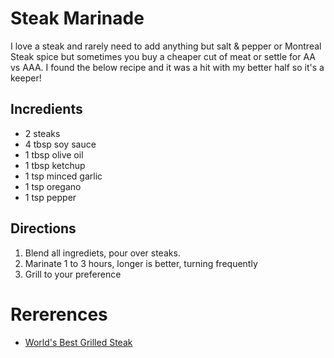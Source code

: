 # Steak Marinade

I love a steak and rarely need to add anything but salt & pepper or Montreal Steak spice but sometimes you buy a cheaper cut of meat or settle for AA vs AAA. I found the below recipe and it was a hit with my better half so it's a keeper!

## Incredients
* 2 steaks
* 4 tbsp soy sauce
* 1 tbsp olive oil
* 1 tbsp ketchup
* 1 tsp minced garlic
* 1 tsp oregano
* 1 tsp pepper

## Directions
1. Blend all ingrediets, pour over steaks.
2. Marinate 1 to 3 hours, longer is better, turning frequently
3. Grill to your preference


# Rererences
* [World's Best Grilled Steak](https://www.food.com/recipe/worlds-best-grilled-steak-113930)